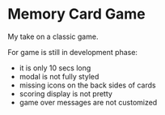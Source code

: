 # Memory Card Game

My take on a classic game.

For game is still in development phase: 
- it is only 10 secs long
- modal is not fully styled
- missing icons on the back sides of cards
- scoring display is not pretty
- game over messages are not customized


